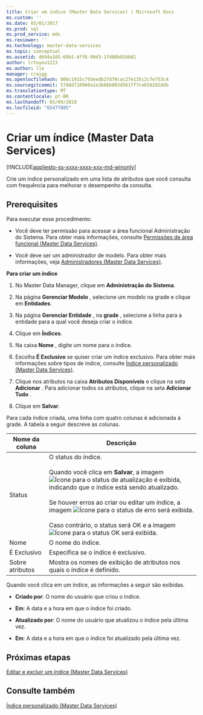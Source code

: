 ```yaml
---
title: Criar um índice (Master Data Services) | Microsoft Docs
ms.custom: ''
ms.date: 03/01/2017
ms.prod: sql
ms.prod_service: mds
ms.reviewer: ''
ms.technology: master-data-services
ms.topic: conceptual
ms.assetid: d694a105-69b1-4ff6-99d3-1f408b916b81
author: lrtoyou1223
ms.author: lle
manager: craigg
ms.openlocfilehash: 008c1915c793eedb27d70cac27e135c2c7e753c4
ms.sourcegitcommit: 5748d710960a1e3b8bb003d561ff7ceb56202ddb
ms.translationtype: MT
ms.contentlocale: pt-BR
ms.lasthandoff: 05/09/2019
ms.locfileid: "65477085"
---
```

# <a name="create-an-index-master-data-services"></a>Criar um índice (Master Data Services)

[!INCLUDE[appliesto-ss-xxxx-xxxx-xxx-md-winonly](../includes/appliesto-ss-xxxx-xxxx-xxx-md-winonly.md)]

  Crie um índice personalizado em uma lista de atributos que você consulta com frequência para melhorar o desempenho da consulta.  
  
## <a name="prerequisites"></a>Prerequisites  
 Para executar esse procedimento:  
  
-   Você deve ter permissão para acessar a área funcional Administração do Sistema. Para obter mais informações, consulte [Permissões de área funcional &#40;Master Data Services&#41;](../master-data-services/functional-area-permissions-master-data-services.md).  
  
-   Você deve ser um administrador de modelo. Para obter mais informações, veja [Administradores &#40;Master Data Services&#41;](../master-data-services/administrators-master-data-services.md).  
  
 **Para criar um índice**  
  
1.  No Master Data Manager, clique em **Administração do Sistema**.  
  
2.  Na página **Gerenciar Modelo** , selecione um modelo na grade e clique em **Entidades**.  
  
3.  Na página **Gerenciar Entidade** , na **grade** , selecione a linha para a entidade para a qual você deseja criar o índice.  
  
4.  Clique em **Índices**.  
  
5.  Na caixa **Nome** , digite um nome para o índice.  
  
6.  Escolha **É Exclusivo** se quiser criar um índice exclusivo. Para obter mais informações sobre tipos de índice, consulte [Índice personalizado &#40;Master Data Services&#41;](../master-data-services/custom-index-master-data-services.md).  
  
7.  Clique nos atributos na caixa **Atributos Disponíveis** e clique na seta **Adicionar** . Para adicionar todos os atributos, clique na seta **Adicionar Tudo** .  
  
8.  Clique em **Salvar**.  
  
 Para cada índice criada, uma linha com quatro colunas é adicionada à grade. A tabela a seguir descreve as colunas.  
  
|Nome da coluna|Descrição|  
|-----------------|-----------------|  
|Status|O status do índice.<br /><br /> Quando você clica em **Salvar**, a imagem ![Ícone para o status de atualização](../master-data-services/media/mds-statusicon-updating.png "Ícone para o status de atualização") é exibida, indicando que o índice está sendo atualizado.<br /><br /> Se houver erros ao criar ou editar um índice, a imagem ![Ícone para o status de erro](../master-data-services/media/mds-statusicon-error.png "Ícone para o status de erro") será exibida.<br /><br /> Caso contrário, o status será OK e a imagem ![Ícone para o status OK](../master-data-services/media/mds-statusicon-ok.png "Ícone para o status OK") será exibida.|  
|Nome|O nome do índice.|  
|É Exclusivo|Especifica se o índice é exclusivo.|  
|Sobre atributos|Mostra os nomes de exibição de atributos nos quais o índice é definido.|  
  
 Quando você clica em um índice, as informações a seguir são exibidas.  
  
-   **Criado por**: O nome do usuário que criou o índice.  
  
-   **Em**: A data e a hora em que o índice foi criado.  
  
-   **Atualizado por**: O nome do usuário que atualizou o índice pela última vez.  
  
-   **Em**: A data e a hora em que o índice foi atualizado pela última vez.  
  
## <a name="next-steps"></a>Próximas etapas  
 [Editar e excluir um índice &#40;Master Data Services&#41;](../master-data-services/edit-and-delete-an-index-master-data-services.md)  
  
## <a name="see-also"></a>Consulte também  
 [Índice personalizado &#40;Master Data Services&#41;](../master-data-services/custom-index-master-data-services.md)  
  
  
